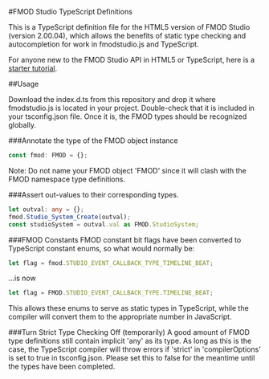 #FMOD Studio TypeScript Definitions

This is a TypeScript definition file for the HTML5 version of FMOD Studio (version 2.00.04), which allows the benefits of static type checking and autocompletion for work in fmodstudio.js and TypeScript. 

For anyone new to the FMOD Studio API in HTML5 or TypeScript, here is a [starter tutorial](./StarterTutorial.md).

##Usage

Download the index.d.ts from this repository and drop it where fmodstudio.js is located in your project. Double-check that it is included in your tsconfig.json file. Once it is, the FMOD types should be recognized globally.

###Annotate the type of the FMOD object instance
```typescript
const fmod: FMOD = {};
```
Note: Do not name your FMOD object 'FMOD' since it will clash with the FMOD namespace type definitions.

###Assert out-values to their corresponding types.
```typescript
let outval: any = {};
fmod.Studio_System_Create(outval);
const studioSystem = outval.val as FMOD.StudioSystem;
```

###FMOD Constants
FMOD constant bit flags have been converted to TypeScript constant enums, so what would normally be:
```typescript
let flag = fmod.STUDIO_EVENT_CALLBACK_TYPE_TIMELINE_BEAT;
```
...is now
```typescript
let flag = FMOD.STUDIO_EVENT_CALLBACK_TYPE.TIMELINE_BEAT;
```
This allows these enums to serve as static types in TypeScript, while the compiler will convert them to the appropriate number in JavaScript.

###Turn Strict Type Checking Off (temporarily)
A good amount of FMOD type definitions still contain implicit 'any' as its type. As long as this is the case, the TypeScript compiler will throw errors if 'strict' in 'compilerOptions' is set to true in tsconfig.json. Please set this to false for the meantime until the types have been completed.



